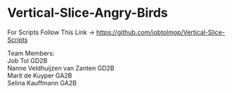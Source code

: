 # Vertical-Slice-Angry-Birds

For Scripts Follow This Link -> https://github.com/jobtolmop/Vertical-Slice-Scripts

Team Members: <br>
Job Tol GD2B <br>
Nanne Veldhuijzen van Zanten GD2B <br>
Marit de Kuyper GA2B <br>
Selina Kauffmann GA2B
